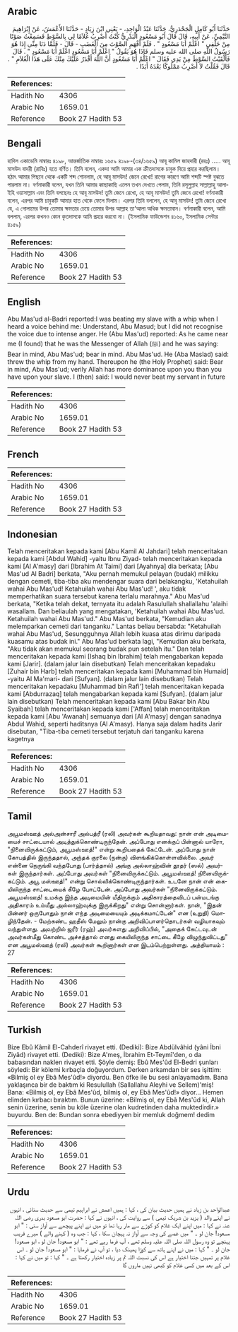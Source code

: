 ## Arabic


<div dir="rtl" lang="ar" style={{fontSize:'larger',backgroundColor:'#f8f9fa',padding:20}}>
حَدَّثَنَا أَبُو كَامِلٍ الْجَحْدَرِيُّ، حَدَّثَنَا عَبْدُ الْوَاحِدِ، - يَعْنِي ابْنَ زِيَادٍ - حَدَّثَنَا الأَعْمَشُ، عَنْ إِبْرَاهِيمَ التَّيْمِيِّ، عَنْ أَبِيهِ، قَالَ قَالَ أَبُو مَسْعُودٍ الْبَدْرِيُّ كُنْتُ أَضْرِبُ غُلاَمًا لِي بِالسَّوْطِ فَسَمِعْتُ صَوْتًا مِنْ خَلْفِي ‏"‏ اعْلَمْ أَبَا مَسْعُودٍ ‏"‏ ‏.‏ فَلَمْ أَفْهَمِ الصَّوْتَ مِنَ الْغَضَبِ - قَالَ - فَلَمَّا دَنَا مِنِّي إِذَا هُوَ رَسُولُ اللَّهِ صلى الله عليه وسلم فَإِذَا هُوَ يَقُولُ ‏"‏ اعْلَمْ أَبَا مَسْعُودٍ اعْلَمْ أَبَا مَسْعُودٍ ‏"‏ ‏.‏ قَالَ فَأَلْقَيْتُ السَّوْطَ مِنْ يَدِي فَقَالَ ‏"‏ اعْلَمْ أَبَا مَسْعُودٍ أَنَّ اللَّهَ أَقْدَرُ عَلَيْكَ مِنْكَ عَلَى هَذَا الْغُلاَمِ ‏"‏ ‏.‏ قَالَ فَقُلْتُ لاَ أَضْرِبُ مَمْلُوكًا بَعْدَهُ أَبَدًا ‏.‏
</div>
<div style={{backgroundColor:'#f8f9fa',padding:20, marginBottom: 10}}><table> <thead> <tr> <th>References:</th> <th></th> </tr> </thead> <tbody><tr><td>Hadith No</td><td>4306</td></tr><tr><td>Arabic No</td><td>1659.01</td></tr><tr><td>Reference</td><td>Book 27 Hadith 53</td></tr></tbody></table></div>

## Bengali


<div dir="ltr" lang="bn" style={{fontSize:'larger',backgroundColor:'#f8f9fa',padding:20}}>
হাদিস একাডেমি নাম্বারঃ ৪১৯৮, আন্তর্জাতিক নাম্বারঃ ১৬৫৯ ৪১৯৮-(৩৪/১৬৫৯) আবূ কামিল জাহদারী (রহঃ) ..... আবূ মাসউদ বাদরী (রাযিঃ) হতে বর্ণিত। তিনি বলেন, একদা আমি আমার এক ক্রীতদাসকে চাবুক দিয়ে প্রহার করছিলাম। হঠাৎ আমার পিছনে থেকে একটি শব্দ শোনলাম, হে আবূ মাসউদ! জেনে রেখো! রাগের কারণে আমি শব্দটি স্পষ্ট বুঝতে পারলাম না। বর্ণনাকারী বলেন, যখন তিনি আমার কাছাকাছি এলেন তখন দেখতে পেলাম, তিনি রসূলুল্লাহ সাল্লাল্লাহু আলাইহি ওয়াসাল্লাম এবং তিনি বলছেনঃ হে আবূ মাসউদ! তুমি জেনে রেখো, হে আবূ মাসউদ! তুমি জেনে রেখো! বর্ণনাকারী বলেন, এরপর আমি চাবুকটি আমার হাত থেকে ফেলে দিলাম। এরপর তিনি বললেন, হে আবূ মাসউদ! তুমি জেনে রেখো যে, এ গোলামের উপর তোমার ক্ষমতার চেয়ে তোমার উপর আল্লাহ তা'আলা অধিক ক্ষমতাবান। বর্ণনাকারী বলেন, আমি বললাম, এরপর কখনও কোন কৃতদাসকে আমি প্রহার করবো না। (ইসলামিক ফাউন্ডেশন ৪১৬০, ইসলামিক সেন্টার ৪১৫৯)
</div>
<div style={{backgroundColor:'#f8f9fa',padding:20, marginBottom: 10}}><table> <thead> <tr> <th>References:</th> <th></th> </tr> </thead> <tbody><tr><td>Hadith No</td><td>4306</td></tr><tr><td>Arabic No</td><td>1659.01</td></tr><tr><td>Reference</td><td>Book 27 Hadith 53</td></tr></tbody></table></div>

## English


<div dir="ltr" lang="en" style={{fontSize:'larger',backgroundColor:'#f8f9fa',padding:20}}>
Abu Mas'ud al-Badri reported:I was beating my slave with a whip when I heard a voice behind me: Understand, Abu Masud; but I did not recognise the voice due to intense anger. He (Abu Mas'ud) reported: As he came near me (I found) that he was the Messenger of Allah (ﷺ) and he was saying: Bear in mind, Abu Mas'ud; bear in mind. Abu Mas'ud. He (Aba Maslad) said: threw the whip from my hand. Thereupon he (the Holy Prophet) said: Bear in mind, Abu Mas'ud; verily Allah has more dominance upon you than you have upon your slave. I (then) said: I would never beat my servant in future
</div>
<div style={{backgroundColor:'#f8f9fa',padding:20, marginBottom: 10}}><table> <thead> <tr> <th>References:</th> <th></th> </tr> </thead> <tbody><tr><td>Hadith No</td><td>4306</td></tr><tr><td>Arabic No</td><td>1659.01</td></tr><tr><td>Reference</td><td>Book 27 Hadith 53</td></tr></tbody></table></div>

## French


<div dir="ltr" lang="fr" style={{fontSize:'larger',backgroundColor:'#f8f9fa',padding:20}}>

</div>
<div style={{backgroundColor:'#f8f9fa',padding:20, marginBottom: 10}}><table> <thead> <tr> <th>References:</th> <th></th> </tr> </thead> <tbody><tr><td>Hadith No</td><td>4306</td></tr><tr><td>Arabic No</td><td>1659.01</td></tr><tr><td>Reference</td><td>Book 27 Hadith 53</td></tr></tbody></table></div>

## Indonesian


<div dir="ltr" lang="id" style={{fontSize:'larger',backgroundColor:'#f8f9fa',padding:20}}>
Telah menceritakan kepada kami [Abu Kamil Al Jahdari] telah menceritakan kepada kami [Abdul Wahid] -yaitu Ibnu Ziyad- telah menceritakan kepada kami [Al A'masy] dari [Ibrahim At Taimi] dari [Ayahnya] dia berkata; [Abu Mas'ud Al Badri] berkata, "Aku pernah memukul pelayan (budak) milikku dengan cemeti, tiba-tiba aku mendengar suara dari belakangku, 'Ketahuilah wahai Abu Mas'ud! Ketahuilah wahai Abu Mas'ud! ', aku tidak memperhatikan suara tersebut karena terlalu marahnya." Abu Mas'ud berkata, "Ketika telah dekat, ternyata itu adalah Rasulullah shallallahu 'alaihi wasallam. Dan beliaulah yang mengatakan, 'Ketahuilah wahai Abu Mas'ud. Ketahuilah wahai Abu Mas'ud." Abu Mas'ud berkata, "Kemudian aku melemparkan cemeti dari tanganku." Lantas beliau bersabda: "Ketahuilah wahai Abu Mas'ud, Sesungguhnya Allah lebih kuasa atas dirimu daripada kuasamu atas budak ini." Abu Mas'ud berkata lagi, "Kemudian aku berkata, "Aku tidak akan memukul seorang budak pun setelah itu." Dan telah menceritakan kepada kami [Ishaq bin Ibrahim] telah mengabarkan kepada kami [Jarir]. (dalam jalur lain disebutkan) Telah menceritakan kepadaku [Zuhair bin Harb] telah menceritakan kepada kami [Muhammad bin Humaid] -yaitu Al Ma'mari- dari [Sufyan]. (dalam jalur lain disebutkan) Telah menceritakan kepadaku [Muhammad bin Rafi'] telah menceritakan kepada kami [Abdurrazaq] telah mengabarkan kepada kami [Sufyan]. (dalam jalur lain disebutkan) Telah menceritakan kepada kami [Abu Bakar bin Abu Syaibah] telah menceritakan kepada kami ['Affan] telah menceritakan kepada kami [Abu 'Awanah] semuanya dari [Al A'masy] dengan sanadnya Abdul Wahid, seperti haditsnya (Al A'masy). Hanya saja dalam hadits Jarir disebutan, "Tiba-tiba cemeti tersebut terjatuh dari tanganku karena kagetnya
</div>
<div style={{backgroundColor:'#f8f9fa',padding:20, marginBottom: 10}}><table> <thead> <tr> <th>References:</th> <th></th> </tr> </thead> <tbody><tr><td>Hadith No</td><td>4306</td></tr><tr><td>Arabic No</td><td>1659.01</td></tr><tr><td>Reference</td><td>Book 27 Hadith 53</td></tr></tbody></table></div>

## Tamil


<div dir="ltr" lang="ta" style={{fontSize:'larger',backgroundColor:'#f8f9fa',padding:20}}>
அபூமஸ்ஊத் அல்அன்சாரீ அல்பத்ரீ (ரலி) அவர்கள் கூறியதாவது: நான் என் அடிமையைச் சாட்டையால் அடித்துக்கொண்டிருந்தேன். அப்போது எனக்குப் பின்னால் யாரோ, "நினைவிருக்கட்டும், அபூமஸ்ஊத்!" என்று கூறியதைக் கேட்டேன். அப்போது நான் கோபத்தில் இருந்ததால், அந்தக் குரலை (நன்கு) விளங்கிக்கொள்ளவில்லை. அவர் என்னை நெருங்கி வந்தபோது (பார்த்தால்) அங்கு அல்லாஹ்வின் தூதர் (ஸல்) அவர்கள் இருந்தார்கள். அப்போது அவர்கள் "நினைவிருக்கட்டும். அபூமஸ்ஊத்! நினைவிருக்கட்டும். அபூ மஸ்ஊத்!" என்று சொல்லிக்கொண்டிருந்தார்கள். உடனே நான் என் கையிலிருந்த சாட்டையைக் கீழே போட்டேன். அப்போது அவர்கள் "நினைவிருக்கட்டும். அபூமஸ்ஊத்! உமக்கு இந்த அடிமையின் மீதிருக்கும் அதிகாரத்தைவிடப் பன்மடங்கு அதிகாரம் உம்மீது அல்லாஹ்வுக்கு இருக்கிறது" என்று சொன்னார்கள். நான், "இதன் பின்னர் ஒருபோதும் நான் எந்த அடிமையையும் அடிக்கமாட்டேன்" என (உறுதி) மொழிந்தேன். - மேற்கண்ட ஹதீஸ் மேலும் நான்கு அறிவிப்பாளர்தொடர்கள் வழியாகவும் வந்துள்ளது. அவற்றில் ஜரீர் (ரஹ்) அவர்களது அறிவிப்பில், "அதைக் கேட்டவுடன் அவர்கள்மீது கொண்ட அச்சத்தால் எனது கையிலிருந்த சாட்டை கீழே விழுந்துவிட்டது" என அபூமஸ்ஊத் (ரலி) அவர்கள் கூறினார்கள் என இடம்பெற்றுள்ளது. அத்தியாயம் : 27
</div>
<div style={{backgroundColor:'#f8f9fa',padding:20, marginBottom: 10}}><table> <thead> <tr> <th>References:</th> <th></th> </tr> </thead> <tbody><tr><td>Hadith No</td><td>4306</td></tr><tr><td>Arabic No</td><td>1659.01</td></tr><tr><td>Reference</td><td>Book 27 Hadith 53</td></tr></tbody></table></div>

## Turkish


<div dir="ltr" lang="tr" style={{fontSize:'larger',backgroundColor:'#f8f9fa',padding:20}}>
Bize Ebû Kâmil El-Cahderî rivayet etti. (Dediki): Bize Abdülvâhid (yâni İbni Ziyâd) rivayet etti. (Dediki): Bize A'meş, İbrahim Et-Teymî'den, o da babasından naklen rivayet etti. Şöyle demiş: Ebû Mes'ûd El-Bedri şunları söyledi: Bir kölemi kırbaçla doğuyordum. Derken arkamdan bir ses işittim: «Bilmiş ol ey Ebâ Mes'ûd!» diyordu. Ben öfke ile bu sesi anlayamadım. Bana yaklaşınca bir de baktım ki Resulullah (Sallallahu Aleyhi ve Sellem)'miş! Bana: «Bilmiş ol, ey Ebâ Mes'ûd, bilmiş ol, ey Ebâ Mes'ûd!» diyor... Hemen elimden kırbacı bıraktım. Bunun üzerine: «Bilmiş ol, ey Ebâ Mes'ûd ki, Allah senin üzerine, senin bu köle üzerine olan kudretinden daha muktedirdir.» buyurdu. Ben de: Bundan sonra ebediyyen bir memluk doğmem! dedim
</div>
<div style={{backgroundColor:'#f8f9fa',padding:20, marginBottom: 10}}><table> <thead> <tr> <th>References:</th> <th></th> </tr> </thead> <tbody><tr><td>Hadith No</td><td>4306</td></tr><tr><td>Arabic No</td><td>1659.01</td></tr><tr><td>Reference</td><td>Book 27 Hadith 53</td></tr></tbody></table></div>

## Urdu


<div dir="rtl" lang="ur" style={{fontSize:'larger',backgroundColor:'#f8f9fa',padding:20}}>
عبدالواحد بن زیاد نے ہمیں حدیث بیان کی ، کہا : ہمیں اعمش نے ابراہیم تیمی سے حدیث سنائی ، انہوں نے اپنے والد ( یزید بن شریک تیمی ) سے روایت کی ، انہوں نے کہا : حضرت ابو مسعود بدری رضی اللہ عنہ نے کہا : میں اپنے ایک غلام کو کوڑے سے مار رہا تھا تو میں نے اپنے پیچھے سے آواز سنی : " ابو مسعود! جان لو ۔ " میں غصے کی وجہ سے آواز نہ پہچان سکا ، کہا : جب وہ ( کہنے والے ) میرے قریب پہنچے تو وہ رسول اللہ صلی اللہ علیہ وسلم تھے ، آپ فرما رہے تھے : " ابو مسعود! جان لو ، ابو مسعود! جان لو ۔ " کہا : میں نے اپنے ہاتھ سے کوڑا پھینک دیا ، تو آپ نے فرمایا : " ابو مسعود! جان لو ۔ اس غلام پر تمہیں جتنا اختیار ہے اس کی نسبت اللہ تم پر زیادہ اختیار رکھتا ہے ۔ " کہا : تو میں نے کہا : اس کے بعد میں کسی غلام کو کبھی نہیں ماروں گا
</div>
<div style={{backgroundColor:'#f8f9fa',padding:20, marginBottom: 10}}><table> <thead> <tr> <th>References:</th> <th></th> </tr> </thead> <tbody><tr><td>Hadith No</td><td>4306</td></tr><tr><td>Arabic No</td><td>1659.01</td></tr><tr><td>Reference</td><td>Book 27 Hadith 53</td></tr></tbody></table></div>